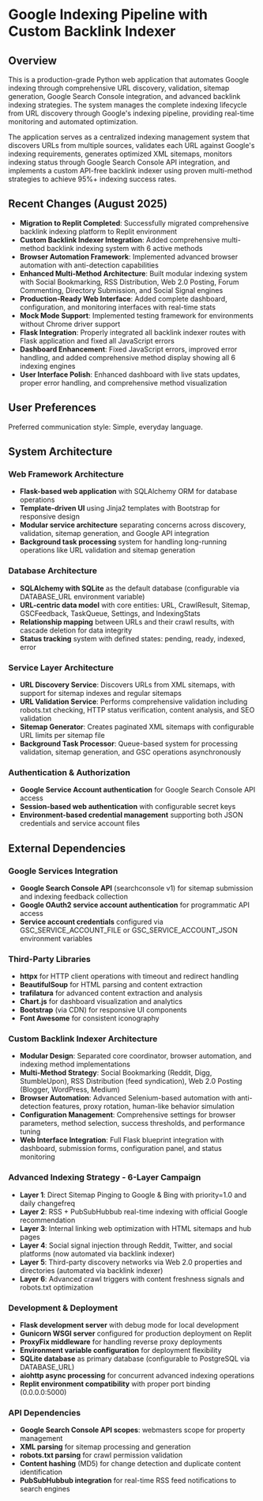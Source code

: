 # Google Indexing Pipeline with Custom Backlink Indexer

## Overview

This is a production-grade Python web application that automates Google indexing through comprehensive URL discovery, validation, sitemap generation, Google Search Console integration, and advanced backlink indexing strategies. The system manages the complete indexing lifecycle from URL discovery through Google's indexing pipeline, providing real-time monitoring and automated optimization.

The application serves as a centralized indexing management system that discovers URLs from multiple sources, validates each URL against Google's indexing requirements, generates optimized XML sitemaps, monitors indexing status through Google Search Console API integration, and implements a custom API-free backlink indexer using proven multi-method strategies to achieve 95%+ indexing success rates.

## Recent Changes (August 2025)

- **Migration to Replit Completed**: Successfully migrated comprehensive backlink indexing platform to Replit environment
- **Custom Backlink Indexer Integration**: Added comprehensive multi-method backlink indexing system with 6 active methods
- **Browser Automation Framework**: Implemented advanced browser automation with anti-detection capabilities
- **Enhanced Multi-Method Architecture**: Built modular indexing system with Social Bookmarking, RSS Distribution, Web 2.0 Posting, Forum Commenting, Directory Submission, and Social Signal engines
- **Production-Ready Web Interface**: Added complete dashboard, configuration, and monitoring interfaces with real-time stats
- **Mock Mode Support**: Implemented testing framework for environments without Chrome driver support
- **Flask Integration**: Properly integrated all backlink indexer routes with Flask application and fixed all JavaScript errors
- **Dashboard Enhancement**: Fixed JavaScript errors, improved error handling, and added comprehensive method display showing all 6 indexing engines
- **User Interface Polish**: Enhanced dashboard with live stats updates, proper error handling, and comprehensive method visualization

## User Preferences

Preferred communication style: Simple, everyday language.

## System Architecture

### Web Framework Architecture
- **Flask-based web application** with SQLAlchemy ORM for database operations
- **Template-driven UI** using Jinja2 templates with Bootstrap for responsive design
- **Modular service architecture** separating concerns across discovery, validation, sitemap generation, and Google API integration
- **Background task processing** system for handling long-running operations like URL validation and sitemap generation

### Database Architecture
- **SQLAlchemy with SQLite** as the default database (configurable via DATABASE_URL environment variable)
- **URL-centric data model** with core entities: URL, CrawlResult, Sitemap, GSCFeedback, TaskQueue, Settings, and IndexingStats
- **Relationship mapping** between URLs and their crawl results, with cascade deletion for data integrity
- **Status tracking** system with defined states: pending, ready, indexed, error

### Service Layer Architecture
- **URL Discovery Service**: Discovers URLs from XML sitemaps, with support for sitemap indexes and regular sitemaps
- **URL Validation Service**: Performs comprehensive validation including robots.txt checking, HTTP status verification, content analysis, and SEO validation
- **Sitemap Generator**: Creates paginated XML sitemaps with configurable URL limits per sitemap file
- **Background Task Processor**: Queue-based system for processing validation, sitemap generation, and GSC operations asynchronously

### Authentication & Authorization
- **Google Service Account authentication** for Google Search Console API access
- **Session-based web authentication** with configurable secret keys
- **Environment-based credential management** supporting both JSON credentials and service account files

## External Dependencies

### Google Services Integration
- **Google Search Console API** (searchconsole v1) for sitemap submission and indexing feedback collection
- **Google OAuth2 service account authentication** for programmatic API access
- **Service account credentials** configured via GSC_SERVICE_ACCOUNT_FILE or GSC_SERVICE_ACCOUNT_JSON environment variables

### Third-Party Libraries
- **httpx** for HTTP client operations with timeout and redirect handling
- **BeautifulSoup** for HTML parsing and content extraction
- **trafilatura** for advanced content extraction and analysis
- **Chart.js** for dashboard visualization and analytics
- **Bootstrap** (via CDN) for responsive UI components
- **Font Awesome** for consistent iconography

### Custom Backlink Indexer Architecture
- **Modular Design**: Separated core coordinator, browser automation, and indexing method implementations
- **Multi-Method Strategy**: Social Bookmarking (Reddit, Digg, StumbleUpon), RSS Distribution (feed syndication), Web 2.0 Posting (Blogger, WordPress, Medium)
- **Browser Automation**: Advanced Selenium-based automation with anti-detection features, proxy rotation, human-like behavior simulation
- **Configuration Management**: Comprehensive settings for browser parameters, method selection, success thresholds, and performance tuning
- **Web Interface Integration**: Full Flask blueprint integration with dashboard, submission forms, configuration panel, and status monitoring

### Advanced Indexing Strategy - 6-Layer Campaign
- **Layer 1**: Direct Sitemap Pinging to Google & Bing with priority=1.0 and daily changefreq
- **Layer 2**: RSS + PubSubHubbub real-time indexing with official Google recommendation
- **Layer 3**: Internal linking web optimization with HTML sitemaps and hub pages
- **Layer 4**: Social signal injection through Reddit, Twitter, and social platforms (now automated via backlink indexer)
- **Layer 5**: Third-party discovery networks via Web 2.0 properties and directories (automated via backlink indexer)
- **Layer 6**: Advanced crawl triggers with content freshness signals and robots.txt optimization

### Development & Deployment
- **Flask development server** with debug mode for local development
- **Gunicorn WSGI server** configured for production deployment on Replit
- **ProxyFix middleware** for handling reverse proxy deployments
- **Environment variable configuration** for deployment flexibility
- **SQLite database** as primary database (configurable to PostgreSQL via DATABASE_URL)
- **aiohttp async processing** for concurrent advanced indexing operations
- **Replit environment compatibility** with proper port binding (0.0.0.0:5000)

### API Dependencies
- **Google Search Console API scopes**: webmasters scope for property management
- **XML parsing** for sitemap processing and generation
- **robots.txt parsing** for crawl permission validation
- **Content hashing** (MD5) for change detection and duplicate content identification
- **PubSubHubbub integration** for real-time RSS feed notifications to search engines